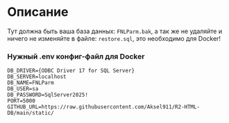 # Описание

Тут должна быть ваша база данных: ```FNLParm.bak```, а так же не удаляйте и ничего не изменяйте в файле: ```restore.sql```, это необходимо для Docker!

### Нужный .env конфиг-файл для Docker
```
DB_DRIVER={ODBC Driver 17 for SQL Server}
DB_SERVER=localhost
DB_NAME=FNLParm
DB_USER=sa
DB_PASSWORD=SqlServer2025!
PORT=5000
GITHUB_URL=https://raw.githubusercontent.com/Aksel911/R2-HTML-DB/main/static/
```